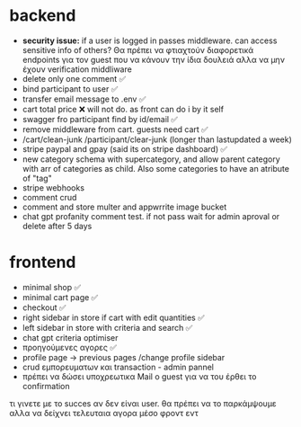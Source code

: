 # backend
- **security issue:** if a user is logged in passes middleware. can access sensitive info of others? Θα πρέπει να φτιαχτούν διαφορετικά endpoints για τον guest που να κάνουν την ίδια δουλειά αλλα να μην έχουν verification middliware
- delete only one comment ✅
- bind participant to user ✅
- transfer email message to .env ✅
- cart total price ❌ will not do. as front can do i by it self
- swagger fro participant find by id/email ✅
- remove middleware from cart. guests need cart ✅
- /cart/clean-junk /participant/clear-junk (longer than lastupdated a week)
- stripe paypal and gpay (said its on stripe dashboard) ✅
- new category schema with supercategory, and allow parent category with arr of categories as child. Also some categories to have an atribute of "tag"
- stripe webhooks
- comment crud
- comment and store multer and appwrrite image bucket
- chat gpt profanity comment test. if not pass wait for admin aproval or delete after 5 days

# frontend
- minimal shop ✅
- minimal cart page ✅ 
- checkout ✅
- right sidebar in store if cart with edit quantities ✅
- left sidebar in store with criteria and search ✅
- chat gpt criteria optimiser
- προηγούμενες αγορες ✅
- profile page -> previous pages /change profile sidebar
- crud εμπορευματων και transaction - admin pannel
- πρέπει να δώσει υποχρεωτικα Mail ο guest για να του έρθει το confirmation



τι γινετε με το succes αν δεν είναι user. θα πρέπει να το παρκάμψουμε αλλα να δείχνει τελευταια αγορα μέσο φροντ εντ